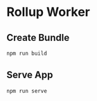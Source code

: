 # Rollup Worker

## Create Bundle

```BASH
npm run build
```

## Serve App

```BASH
npm run serve
```

